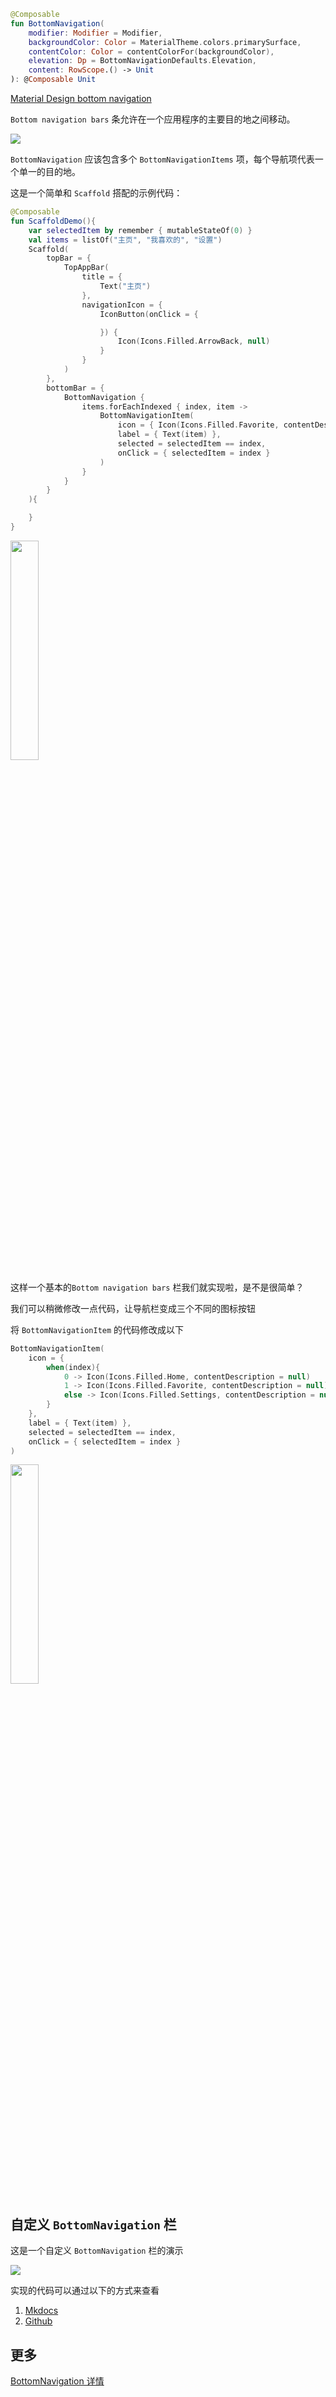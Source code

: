 

``` kotlin
@Composable
fun BottomNavigation(
    modifier: Modifier = Modifier,
    backgroundColor: Color = MaterialTheme.colors.primarySurface,
    contentColor: Color = contentColorFor(backgroundColor),
    elevation: Dp = BottomNavigationDefaults.Elevation,
    content: RowScope.() -> Unit
): @Composable Unit
```

[Material Design bottom navigation](https://material.io/components/bottom-navigation)

`Bottom navigation bars` 条允许在一个应用程序的主要目的地之间移动。

![](../../assets/layout/bottombar/demo4.png)

`BottomNavigation` 应该包含多个 `BottomNavigationItems` 项，每个导航项代表一个单一的目的地。

这是一个简单和 `Scaffold` 搭配的示例代码：

``` kotlin
@Composable
fun ScaffoldDemo(){
    var selectedItem by remember { mutableStateOf(0) }
    val items = listOf("主页", "我喜欢的", "设置")
    Scaffold(
        topBar = {
            TopAppBar(
                title = {
                    Text("主页")
                },
                navigationIcon = {
                    IconButton(onClick = {

                    }) {
                        Icon(Icons.Filled.ArrowBack, null)
                    }
                }
            )
        },
        bottomBar = {
            BottomNavigation {
                items.forEachIndexed { index, item ->
                    BottomNavigationItem(
                        icon = { Icon(Icons.Filled.Favorite, contentDescription = null) },
                        label = { Text(item) },
                        selected = selectedItem == index,
                        onClick = { selectedItem = index }
                    )
                }
            }
        }
    ){

    }
}
```


<img src = "../../../assets/layout/bottombar/demo.png" width = "30%" height = "30%">

这样一个基本的`Bottom navigation bars` 栏我们就实现啦，是不是很简单？

我们可以稍微修改一点代码，让导航栏变成三个不同的图标按钮

将 `BottomNavigationItem` 的代码修改成以下

``` kotlin
BottomNavigationItem(
    icon = {
        when(index){
            0 -> Icon(Icons.Filled.Home, contentDescription = null)
            1 -> Icon(Icons.Filled.Favorite, contentDescription = null)
            else -> Icon(Icons.Filled.Settings, contentDescription = null)
        }
    },
    label = { Text(item) },
    selected = selectedItem == index,
    onClick = { selectedItem = index }
)
```

<img src = "../../../assets/layout/bottombar/demo3.png" width = "30%" height = "30%">


## 自定义 `BottomNavigation` 栏

这是一个自定义 `BottomNavigation` 栏的演示

![](../../assets/layout/bottombar/demo.gif)

实现的代码可以通过以下的方式来查看

1. [Mkdocs](../code/layout/bottomNavigation/bottomNavigation.md)
2. [Github](https://github.com/compose-museum/compose-tutorial/blob/main/docs/code/layout/bottomNavigation/bottomNavigation.kt)

## 更多
[BottomNavigation 详情](https://developer.android.com/reference/kotlin/androidx/compose/material/package-summary#BottomNavigation(androidx.compose.ui.Modifier,androidx.compose.ui.graphics.Color,androidx.compose.ui.graphics.Color,androidx.compose.ui.unit.Dp,kotlin.Function1))